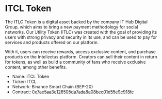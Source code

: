# ITCL Token

The ITLC Token is a digital asset backed by the company IT Hub Digital Group, which aims to bring a new payment methodology for social networks.
Our Utility Token (ITLC) was created with the goal of providing its users with strong privacy and security in its use, and can be used to pay for services and products offered on our platform. 

With it, users can receive rewards, access exclusive content, and purchase products on the Intellectus platform. Creators can sell their content in return for tokens, as well as build a community of fans who receive exclusive content, among other benefits.

- Name: ITCL Token
- Ticker: ITCL
- Network: Binance Smart Chain (BEP-20)
- Contract: [0x7ae5aa3e126505da7ada8a08bec01d55e9c918fc](https://bscscan.com/token/0x7ae5aa3e126505da7ada8a08bec01d55e9c918fc)
